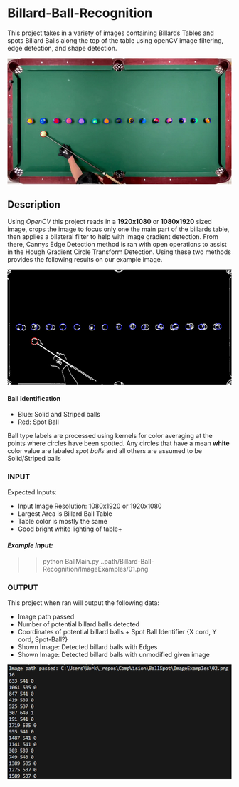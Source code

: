 # Billard-Ball-Recognition
This project takes in a variety of images containing Billards Tables and spots Billard Balls along the top of the table using openCV image filtering, edge detection, and shape detection.

![process](https://github.com/GravityGravity/Billard-Ball-Recognition/blob/main/ImageExamples/DetectedExample.png)

## Description
Using *OpenCV* this project reads in a **1920x1080** or **1080x1920** sized image, crops the image to focus only one the main part of the billards table, then applies a bilateral filter to help with image gradient detection.
From there, Cannys Edge Detection method is ran with open operations to assist in the Hough Gradient Circle Transform Detection.  Using these two methods provides the following results on our example image.

![edges + circles](https://github.com/GravityGravity/Billard-Ball-Recognition/blob/main/ImageExamples/EdgeExample.png)

#### Ball Identification
  - Blue: Solid and Striped balls
  - Red: Spot Ball

Ball type labels are processed using kernels for color averaging at the points where circles have been spotted.  Any circles that have a mean **white** color value are labaled *spot balls* and all others are assumed to be Solid/Striped balls
### INPUT
   Expected Inputs:
   - Input Image Resolution: 1080x1920 or 1920x1080
   - Largest Area is Billard Ball Table
   - Table color is mostly the same
   - Good bright white lighting of table+
#### *Example Input:*
  >> python BallMain.py ..path/Billard-Ball-Recognition/ImageExamples/01.png


### OUTPUT
This project when ran will output the following data:
- Image path passed
- Number of potential billard balls detected
- Coordinates of potential billard balls + Spot Ball Identifier {X cord, Y cord, Spot-Ball?}
- Shown Image: Detected billard balls with Edges
- Shown Image: Detected billard balls with unmodified given image
  
![output example](https://github.com/GravityGravity/Billard-Ball-Recognition/blob/main/ImageExamples/OutputExample.png)
